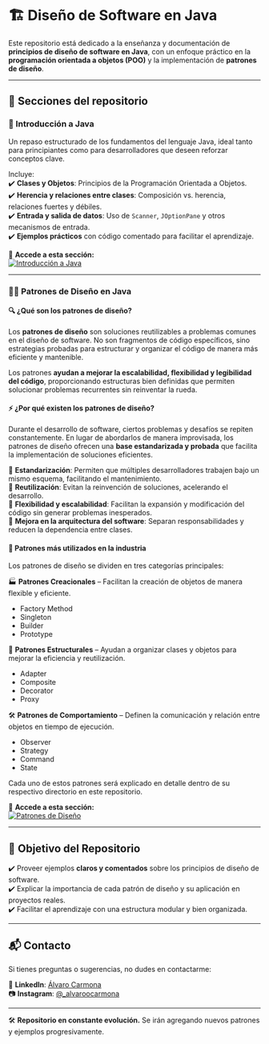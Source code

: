 # 🏗️ Diseño de Software en Java  

Este repositorio está dedicado a la enseñanza y documentación de **principios de diseño de software en Java**, con un enfoque práctico en la **programación orientada a objetos (POO)** y la implementación de **patrones de diseño**.  

---

## 📌 Secciones del repositorio  

### 🏁 Introducción a Java  
Un repaso estructurado de los fundamentos del lenguaje Java, ideal tanto para principiantes como para desarrolladores que deseen reforzar conceptos clave.  

Incluye:  
✔️ **Clases y Objetos**: Principios de la Programación Orientada a Objetos.  
✔️ **Herencia y relaciones entre clases**: Composición vs. herencia, relaciones fuertes y débiles.  
✔️ **Entrada y salida de datos**: Uso de `Scanner`, `JOptionPane` y otros mecanismos de entrada.  
✔️ **Ejemplos prácticos** con código comentado para facilitar el aprendizaje.  

🔗 **Accede a esta sección:**  
[![Introducción a Java](https://img.shields.io/badge/-📖%20Introducción%20a%20Java-blue?style=for-the-badge)](https://github.com/carmonalanzasalvaro/DisenoSoftware/tree/main/introduccion_java)  

---

### 👨‍💻 Patrones de Diseño en Java  

#### 🔍 ¿Qué son los patrones de diseño?  
Los **patrones de diseño** son soluciones reutilizables a problemas comunes en el diseño de software. No son fragmentos de código específicos, sino estrategias probadas para estructurar y organizar el código de manera más eficiente y mantenible.  

Los patrones **ayudan a mejorar la escalabilidad, flexibilidad y legibilidad del código**, proporcionando estructuras bien definidas que permiten solucionar problemas recurrentes sin reinventar la rueda.  

#### ⚡ ¿Por qué existen los patrones de diseño?  
Durante el desarrollo de software, ciertos problemas y desafíos se repiten constantemente. En lugar de abordarlos de manera improvisada, los patrones de diseño ofrecen una **base estandarizada y probada** que facilita la implementación de soluciones eficientes.  

🔹 **Estandarización**: Permiten que múltiples desarrolladores trabajen bajo un mismo esquema, facilitando el mantenimiento.  
🔹 **Reutilización**: Evitan la reinvención de soluciones, acelerando el desarrollo.  
🔹 **Flexibilidad y escalabilidad**: Facilitan la expansión y modificación del código sin generar problemas inesperados.  
🔹 **Mejora en la arquitectura del software**: Separan responsabilidades y reducen la dependencia entre clases.  

#### 📌 Patrones más utilizados en la industria  
Los patrones de diseño se dividen en tres categorías principales:  

🏭 **Patrones Creacionales** – Facilitan la creación de objetos de manera flexible y eficiente.  
- Factory Method  
- Singleton  
- Builder  
- Prototype  

📂 **Patrones Estructurales** – Ayudan a organizar clases y objetos para mejorar la eficiencia y reutilización.  
- Adapter  
- Composite  
- Decorator  
- Proxy  

🛠 **Patrones de Comportamiento** – Definen la comunicación y relación entre objetos en tiempo de ejecución.  
- Observer  
- Strategy  
- Command  
- State  

Cada uno de estos patrones será explicado en detalle dentro de su respectivo directorio en este repositorio.  

🔗 **Accede a esta sección:**  
[![Patrones de Diseño](https://img.shields.io/badge/-📂%20Patrones%20de%20Diseño-red?style=for-the-badge)](https://github.com/carmonalanzasalvaro/DisenoSoftware/tree/main/patrones)  

---

## 📜 Objetivo del Repositorio  
✔️ Proveer ejemplos **claros y comentados** sobre los principios de diseño de software.  
✔️ Explicar la importancia de cada patrón de diseño y su aplicación en proyectos reales.  
✔️ Facilitar el aprendizaje con una estructura modular y bien organizada.  

---

## 📬 Contacto  
Si tienes preguntas o sugerencias, no dudes en contactarme:  

📎 **LinkedIn**: [Álvaro Carmona](https://www.linkedin.com/in/%C3%A1lvaro-carmona-09a50a282/)  
📷 **Instagram**: [@_alvaroocarmona](https://www.instagram.com/_alvaroocarmona/)  

---

🛠 **Repositorio en constante evolución.** Se irán agregando nuevos patrones y ejemplos progresivamente. 
